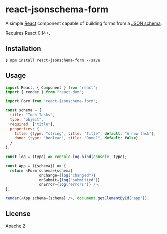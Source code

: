 react-jsonschema-form
=====================

A simple [React]() component capable of building forms from a [JSON schema]().

Requires React 0.14+.

## Installation

```
$ npm install react-jsonschema-form --save
```

## Usage

```js
import React, { Component } from "react";
import { render } from "react-dom";

import Form from "react-jsonschema-form";

const schema = {
  title: "Todo Tasks",
  type: "object",
  required: ["title"],
  properties: {
    title: {type: "string", title: "Title", default: "A new task"},
    done: {type: "boolean", title: "Done?", default: false}
  }
};

const log = (type) => console.log.bind(console, type);

const App = ({schema}) => {
  return <Form schema={schema}
               onChange={log("changed")}
               onSubmit={log("submitted")}
               onError={log("errors")} />;
};

render(<App schema={schema} />, document.getElementById("app"));
```

## License

Apache 2

